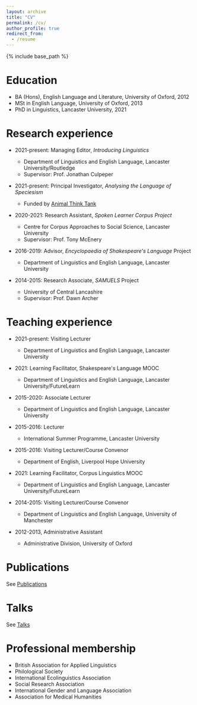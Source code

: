 ```yaml
---
layout: archive
title: "CV"
permalink: /cv/
author_profile: true
redirect_from:
  - /resume
---
```


{% include base_path %}

Education
======
* BA (Hons), English Language and Literature, University of Oxford, 2012
* MSt in English Language, University of Oxford, 2013
* PhD in Linguistics, Lancaster University, 2021 

Research experience
======
* 2021-present: Managing Editor, *Introducing Linguistics*
  * Department of Linguistics and English Language, Lancaster University/Routledge
  * Supervisor: Prof. Jonathan Culpeper 

* 2021-present: Principal Investigator, *Analysing the Language of Speciesism*
  * Funded by [Animal Think Tank](https://animalthinktank.org.uk/)

* 2020-2021: Research Assistant, *Spoken Learner Corpus Project*
  * Centre for Corpus Approaches to Social Science, Lancaster University
  * Supervisor: Prof. Tony McEnery
  
* 2016-2019: Advisor, *Encyclopaedia of Shakespeare's Language* Project
  * Department of Linguistics and English Language, Lancaster University
 
* 2014-2015: Research Associate, *SAMUELS* Project
  * University of Central Lancashire
  * Supervisor: Prof. Dawn Archer
 
Teaching experience
======
* 2021-present: Visiting Lecturer
  * Department of Linguistics and English Language, Lancaster University

* 2021: Learning Facilitator, Shakespeare's Language MOOC
  * Department of Linguistics and English Language, Lancaster University/FutureLearn

* 2015-2020: Associate Lecturer 
  * Department of Linguistics and English Language, Lancaster University

* 2015-2016: Lecturer
  * International Summer Programme, Lancaster University
  
* 2015-2016: Visiting Lecturer/Course Convenor
  * Department of English, Liverpool Hope University

* 2021: Learning Facilitator, Corpus Linguistics MOOC
  * Department of Linguistics and English Language, Lancaster University/FutureLearn
  
* 2014-2015: Visiting Lecturer/Course Convenor
  * Department of Linguistics and English Language, University of Manchester

* 2012-2013, Administrative Assistant
  * Administrative Division, University of Oxford



Publications
======

  See [Publications](https://bethmalory.github.io/publications/)  
  
  
Talks
======

See [Talks](https://bethmalory.github.io/talks/)  

  
Professional membership
======
* British Association for Applied Linguistics
* Philological Society
* International Ecolinguistics Association
* Social Research Association
* International Gender and Language Association
* Association for Medical Humanities
